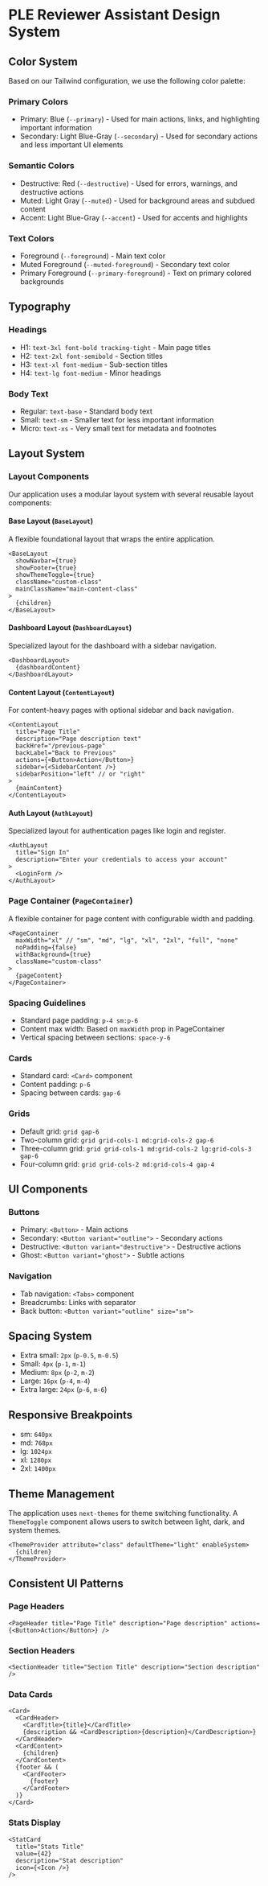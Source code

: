 # PLE Reviewer Assistant Design System

## Color System

Based on our Tailwind configuration, we use the following color palette:

### Primary Colors
- Primary: Blue (`--primary`) - Used for main actions, links, and highlighting important information
- Secondary: Light Blue-Gray (`--secondary`) - Used for secondary actions and less important UI elements

### Semantic Colors
- Destructive: Red (`--destructive`) - Used for errors, warnings, and destructive actions
- Muted: Light Gray (`--muted`) - Used for background areas and subdued content
- Accent: Light Blue-Gray (`--accent`) - Used for accents and highlights

### Text Colors
- Foreground (`--foreground`) - Main text color
- Muted Foreground (`--muted-foreground`) - Secondary text color
- Primary Foreground (`--primary-foreground`) - Text on primary colored backgrounds

## Typography

### Headings
- H1: `text-3xl font-bold tracking-tight` - Main page titles
- H2: `text-2xl font-semibold` - Section titles
- H3: `text-xl font-medium` - Sub-section titles
- H4: `text-lg font-medium` - Minor headings

### Body Text
- Regular: `text-base` - Standard body text
- Small: `text-sm` - Smaller text for less important information
- Micro: `text-xs` - Very small text for metadata and footnotes

## Layout System

### Layout Components

Our application uses a modular layout system with several reusable layout components:

#### Base Layout (`BaseLayout`)
A flexible foundational layout that wraps the entire application.

```tsx
<BaseLayout 
  showNavbar={true} 
  showFooter={true}
  showThemeToggle={true}
  className="custom-class"
  mainClassName="main-content-class"
>
  {children}
</BaseLayout>
```

#### Dashboard Layout (`DashboardLayout`)
Specialized layout for the dashboard with a sidebar navigation.

```tsx
<DashboardLayout>
  {dashboardContent}
</DashboardLayout>
```

#### Content Layout (`ContentLayout`)
For content-heavy pages with optional sidebar and back navigation.

```tsx
<ContentLayout
  title="Page Title"
  description="Page description text"
  backHref="/previous-page"
  backLabel="Back to Previous"
  actions={<Button>Action</Button>}
  sidebar={<SidebarContent />}
  sidebarPosition="left" // or "right"
>
  {mainContent}
</ContentLayout>
```

#### Auth Layout (`AuthLayout`)
Specialized layout for authentication pages like login and register.

```tsx
<AuthLayout
  title="Sign In"
  description="Enter your credentials to access your account"
>
  <LoginForm />
</AuthLayout>
```

### Page Container (`PageContainer`)
A flexible container for page content with configurable width and padding.

```tsx
<PageContainer
  maxWidth="xl" // "sm", "md", "lg", "xl", "2xl", "full", "none"
  noPadding={false}
  withBackground={true}
  className="custom-class"
>
  {pageContent}
</PageContainer>
```

### Spacing Guidelines

- Standard page padding: `p-4 sm:p-6`
- Content max width: Based on `maxWidth` prop in PageContainer
- Vertical spacing between sections: `space-y-6`

### Cards
- Standard card: `<Card>` component
- Content padding: `p-6`
- Spacing between cards: `gap-6`

### Grids
- Default grid: `grid gap-6`
- Two-column grid: `grid grid-cols-1 md:grid-cols-2 gap-6`
- Three-column grid: `grid grid-cols-1 md:grid-cols-2 lg:grid-cols-3 gap-6`
- Four-column grid: `grid grid-cols-2 md:grid-cols-4 gap-4`

## UI Components

### Buttons
- Primary: `<Button>` - Main actions
- Secondary: `<Button variant="outline">` - Secondary actions
- Destructive: `<Button variant="destructive">` - Destructive actions
- Ghost: `<Button variant="ghost">` - Subtle actions

### Navigation
- Tab navigation: `<Tabs>` component
- Breadcrumbs: Links with separator
- Back button: `<Button variant="outline" size="sm">`

## Spacing System

- Extra small: `2px` (`p-0.5`, `m-0.5`)
- Small: `4px` (`p-1`, `m-1`)
- Medium: `8px` (`p-2`, `m-2`)
- Large: `16px` (`p-4`, `m-4`)
- Extra large: `24px` (`p-6`, `m-6`)

## Responsive Breakpoints

- sm: `640px`
- md: `768px`
- lg: `1024px`
- xl: `1280px`
- 2xl: `1400px`

## Theme Management

The application uses `next-themes` for theme switching functionality. A `ThemeToggle` component allows users to switch between light, dark, and system themes.

```tsx
<ThemeProvider attribute="class" defaultTheme="light" enableSystem>
  {children}
</ThemeProvider>
```

## Consistent UI Patterns

### Page Headers
```tsx
<PageHeader title="Page Title" description="Page description" actions={<Button>Action</Button>} />
```

### Section Headers
```tsx
<SectionHeader title="Section Title" description="Section description" />
```

### Data Cards
```tsx
<Card>
  <CardHeader>
    <CardTitle>{title}</CardTitle>
    {description && <CardDescription>{description}</CardDescription>}
  </CardHeader>
  <CardContent>
    {children}
  </CardContent>
  {footer && (
    <CardFooter>
      {footer}
    </CardFooter>
  )}
</Card>
```

### Stats Display
```tsx
<StatCard
  title="Stats Title"
  value={42}
  description="Stat description"
  icon={<Icon />}
/>
```
